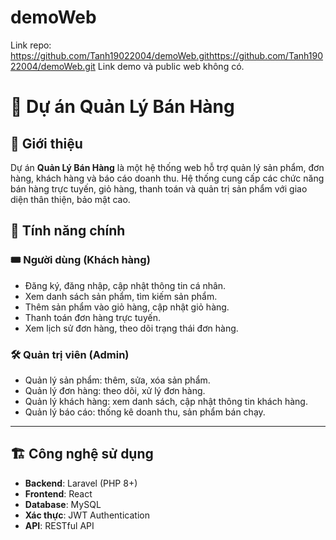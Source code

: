 # demoWeb
Link repo: https://github.com/Tanh19022004/demoWeb.githttps://github.com/Tanh19022004/demoWeb.git
Link demo và public web không có.
# 🚀 Dự án Quản Lý Bán Hàng

## 📌 Giới thiệu
Dự án **Quản Lý Bán Hàng** là một hệ thống web hỗ trợ quản lý sản phẩm, đơn hàng, khách hàng và báo cáo doanh thu. Hệ thống cung cấp các chức năng bán hàng trực tuyến, giỏ hàng, thanh toán và quản trị sản phẩm với giao diện thân thiện, bảo mật cao.

## 🎯 Tính năng chính
### 🎟️ Người dùng (Khách hàng)
- Đăng ký, đăng nhập, cập nhật thông tin cá nhân.
- Xem danh sách sản phẩm, tìm kiếm sản phẩm.
- Thêm sản phẩm vào giỏ hàng, cập nhật giỏ hàng.
- Thanh toán đơn hàng trực tuyến.
- Xem lịch sử đơn hàng, theo dõi trạng thái đơn hàng.

### 🛠️ Quản trị viên (Admin)
- Quản lý sản phẩm: thêm, sửa, xóa sản phẩm.
- Quản lý đơn hàng: theo dõi, xử lý đơn hàng.
- Quản lý khách hàng: xem danh sách, cập nhật thông tin khách hàng.
- Quản lý báo cáo: thống kê doanh thu, sản phẩm bán chạy.

---

## 🏗️ Công nghệ sử dụng
- **Backend**: Laravel (PHP 8+)
- **Frontend**: React
- **Database**: MySQL
- **Xác thực**: JWT Authentication
- **API**: RESTful API

